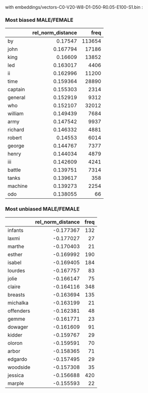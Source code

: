 with embeddings/vectors-C0-V20-W8-D1-D50-R0.05-E100-S1.bin :
 
### Most biased MALE/FEMALE 
 |         |   rel_norm_distance |   freq |
|:--------|--------------------:|-------:|
| by      |            0.17547  | 113654 |
| john    |            0.167794 |  17186 |
| king    |            0.16609  |  13852 |
| led     |            0.163017 |   4406 |
| ii      |            0.162996 |  11200 |
| time    |            0.159364 |  28890 |
| captain |            0.155303 |   2314 |
| general |            0.152919 |   9312 |
| who     |            0.152107 |  32012 |
| william |            0.149439 |   7684 |
| army    |            0.147542 |   9937 |
| richard |            0.146332 |   4881 |
| robert  |            0.14553  |   6014 |
| george  |            0.144767 |   7377 |
| henry   |            0.144034 |   4879 |
| iii     |            0.142609 |   4241 |
| battle  |            0.139751 |   7314 |
| tanks   |            0.139617 |    358 |
| machine |            0.139273 |   2254 |
| odo     |            0.138055 |     66 | 
### Most unbiased MALE/FEMALE 
 |           |   rel_norm_distance |   freq |
|:----------|--------------------:|-------:|
| infants   |           -0.177367 |    132 |
| laxmi     |           -0.177027 |     27 |
| marthe    |           -0.170403 |     21 |
| esther    |           -0.169992 |    190 |
| isabel    |           -0.169405 |    184 |
| lourdes   |           -0.167757 |     83 |
| jolie     |           -0.166147 |     75 |
| claire    |           -0.164116 |    348 |
| breasts   |           -0.163694 |    135 |
| michalka  |           -0.163199 |     21 |
| offenders |           -0.162381 |     48 |
| gemme     |           -0.161771 |     23 |
| dowager   |           -0.161609 |     91 |
| kidder    |           -0.159767 |     29 |
| oloron    |           -0.159591 |     70 |
| arbor     |           -0.158365 |     71 |
| edgardo   |           -0.157495 |     29 |
| woodside  |           -0.157308 |     35 |
| jessica   |           -0.156688 |    420 |
| marple    |           -0.155593 |     22 |
